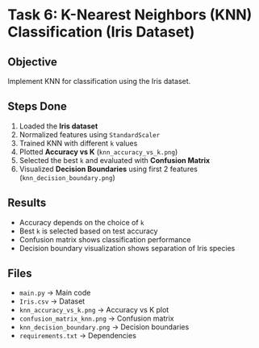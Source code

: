 # Task 6: K-Nearest Neighbors (KNN) Classification (Iris Dataset)

## Objective
Implement KNN for classification using the Iris dataset.

## Steps Done
1. Loaded the **Iris dataset**
2. Normalized features using `StandardScaler`
3. Trained KNN with different `k` values
4. Plotted **Accuracy vs K** (`knn_accuracy_vs_k.png`)
5. Selected the best `k` and evaluated with **Confusion Matrix**
6. Visualized **Decision Boundaries** using first 2 features (`knn_decision_boundary.png`)

## Results
- Accuracy depends on the choice of `k`
- Best `k` is selected based on test accuracy
- Confusion matrix shows classification performance
- Decision boundary visualization shows separation of Iris species

## Files
- `main.py` → Main code
- `Iris.csv` → Dataset
- `knn_accuracy_vs_k.png` → Accuracy vs K plot
- `confusion_matrix_knn.png` → Confusion matrix
- `knn_decision_boundary.png` → Decision boundaries
- `requirements.txt` → Dependencies

